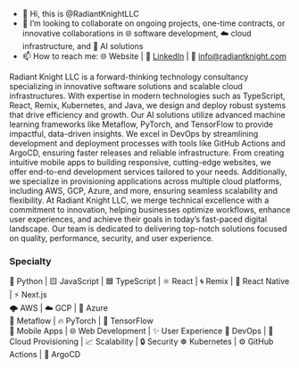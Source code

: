 - 👋 Hi, this is @RadiantKnightLLC
- 💞️ I’m looking to collaborate on ongoing projects, one-time contracts, or innovative collaborations in 🌐 software development, ☁️ cloud infrastructure, and 🤖 AI solutions
- 📫 How to reach me: 🌐 Website | 🔗 [LinkedIn](https://www.linkedin.com/in/joel-omadjambe/) | 📧 info@radiantknight.com

Radiant Knight LLC is a forward-thinking technology consultancy specializing in innovative software solutions and scalable cloud infrastructures.
With expertise in modern technologies such as TypeScript, React, Remix, Kubernetes, and Java, we design and deploy robust systems that drive efficiency and growth.
Our AI solutions utilize advanced machine learning frameworks like Metaflow, PyTorch, and TensorFlow to provide impactful, data-driven insights. 
We excel in DevOps by streamlining development and deployment processes with tools like GitHub Actions and ArgoCD, ensuring faster releases and reliable infrastructure.
From creating intuitive mobile apps to building responsive, cutting-edge websites, we offer end-to-end development services tailored to your needs.
Additionally, we specialize in provisioning applications across multiple cloud platforms, including AWS, GCP, Azure, and more, ensuring seamless scalability and flexibility.
At Radiant Knight LLC, we merge technical excellence with a commitment to innovation, helping businesses optimize workflows, enhance user experiences, and achieve their goals in today’s fast-paced digital landscape. 
Our team is dedicated to delivering top-notch solutions focused on quality, performance, security, and user experience.

### Specialty
🐍 Python | 🟨 JavaScript | 🟦 TypeScript | ⚛️ React | 🌀 Remix | 📱 React Native | ⚡ Next.js   
🌩️ AWS | ☁️ GCP | 🔷 Azure  
🧠 Metaflow | 🔥 PyTorch | 🤖 TensorFlow  
📱 Mobile Apps | 🌐 Web Development | ✨ User Experience 
🔧 DevOps | 🚀 Cloud Provisioning | 📈 Scalability | 🔒 Security 
 ☸️ Kubernetes | ⚙️ GitHub Actions | 🚀 ArgoCD 
